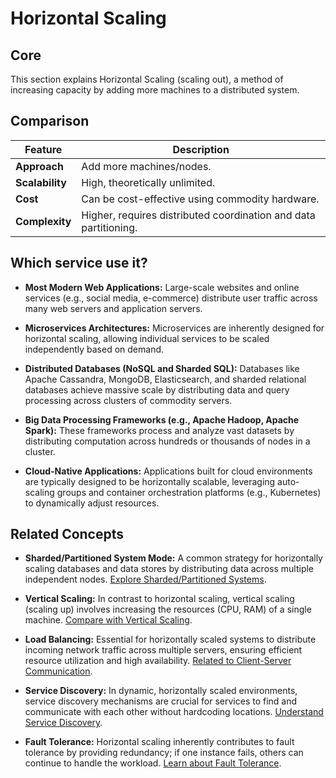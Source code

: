 # Horizontal Scaling

## Core

This section explains Horizontal Scaling (scaling out), a method of increasing capacity by adding more machines to a distributed system.

## Comparison

| Feature | Description |
|---|---|
| **Approach** | Add more machines/nodes. |
| **Scalability** | High, theoretically unlimited. |
| **Cost** | Can be cost-effective using commodity hardware. |
| **Complexity** | Higher, requires distributed coordination and data partitioning. |

## Which service use it?



-   **Most Modern Web Applications:** Large-scale websites and online services (e.g., social media, e-commerce) distribute user traffic across many web servers and application servers.

-   **Microservices Architectures:** Microservices are inherently designed for horizontal scaling, allowing individual services to be scaled independently based on demand.

-   **Distributed Databases (NoSQL and Sharded SQL):** Databases like Apache Cassandra, MongoDB, Elasticsearch, and sharded relational databases achieve massive scale by distributing data and query processing across clusters of commodity servers.

-   **Big Data Processing Frameworks (e.g., Apache Hadoop, Apache Spark):** These frameworks process and analyze vast datasets by distributing computation across hundreds or thousands of nodes in a cluster.

-   **Cloud-Native Applications:** Applications built for cloud environments are typically designed to be horizontally scalable, leveraging auto-scaling groups and container orchestration platforms (e.g., Kubernetes) to dynamically adjust resources.

## Related Concepts

-   **Sharded/Partitioned System Mode:** A common strategy for horizontally scaling databases and data stores by distributing data across multiple independent nodes. [Explore Sharded/Partitioned Systems](../../system-mode/sharded-partitioned/README.md).

-   **Vertical Scaling:** In contrast to horizontal scaling, vertical scaling (scaling up) involves increasing the resources (CPU, RAM) of a single machine. [Compare with Vertical Scaling](../vertical/README.md).

-   **Load Balancing:** Essential for horizontally scaled systems to distribute incoming network traffic across multiple servers, ensuring efficient resource utilization and high availability. [Related to Client-Server Communication](../../communication/client-server/README.md).

-   **Service Discovery:** In dynamic, horizontally scaled environments, service discovery mechanisms are crucial for services to find and communicate with each other without hardcoding locations. [Understand Service Discovery](../../service-discovery/README.md).

-   **Fault Tolerance:** Horizontal scaling inherently contributes to fault tolerance by providing redundancy; if one instance fails, others can continue to handle the workload. [Learn about Fault Tolerance](../../fault-tolerance/README.md).
